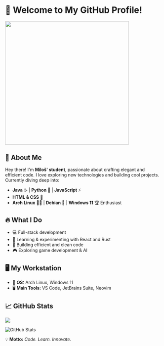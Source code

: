 # 🚀 Welcome to My GitHub Profile!
<p align="left">
  <img src="https://media4.giphy.com/media/v1.Y2lkPTc5MGI3NjExcG80NGZoOHFhejhnaWg2eHpjMTg5ZXZoaXZmZzYwcGNsdmxoeWFqeiZlcD12MV9pbnRlcm5hbF9naWZfYnlfaWQmY3Q9Zw/FoVzfcqCDSb7zCynOp/giphy.gif" width="400" />
</p>


## 🌟 About Me

Hey there! I'm **Miloš' student**, passionate about crafting elegant and efficient code. I love exploring new technologies and building cool projects. Currently diving deep into:

- **Java** ☕ | **Python** 🐍 | **JavaScript** ⚡
- **HTML & CSS** 🎨
- **Arch Linux** 🏴‍☠️ | **Debian** 🐧 | **Windows 11** 🏆 Enthusiast

## 🔥 What I Do

- 💻 Full-stack development
- 🚀 Learning & experimenting with React and Rust
- 🔧 Building efficient and clean code
- 🎮 Exploring game development & AI

## 🖥️ My Workstation

- 🚀 **OS:** Arch Linux, Windows 11
- 🖥️ **Main Tools:** VS Code, JetBrains Suite, Neovim
  

## 📈 GitHub Stats
<picture>
  <source media="(prefers-color-scheme: dark)" srcset="https://github-readme-stats.vercel.app/api?username=Stevanovic-Milos&show_icons=true&count_private=true&hide=prs&theme=github_dark&border_radius=15&include_all_commits=true&line_height=30&bg_color=00000000&hide_border=true">
  <source media="(prefers-color-scheme: light)" srcset="https://github-readme-stats.vercel.app/api?username=Stevanovic-Milos&show_icons=true&count_private=true&hide=prs&theme=github_light&border_radius=15&include_all_commits=true&line_height=30&bg_color=00000000&hide_border=true">
  <img src="https://github-readme-stats.vercel.app/api?username=Stevanovic-Milos&show_icons=true&count_private=true&hide=prs&theme=transparent&border_radius=15&include_all_commits=true&line_height=30&bg_color=00000000&hide_border=true">
</picture>

![GitHub Stats](https://github-readme-stats.vercel.app/api?username=Stevanovic-Milos&show_icons=true&count_private=true&hide=prs&theme=transparent&border_radius=15&include_all_commits=true&line_height=30&bg_color=00000000&hide_border=true)




💡 **Motto:** *Code. Learn. Innovate.*
